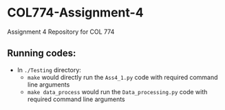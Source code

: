# COL774-Assignment-4
Assignment 4 Repository for COL 774

## Running codes:

- In `./Testing` directory:
    - `make` would directly run the `Ass4_1.py` code with required command line arguments
    - `make data_process` would run the `Data_processing.py` code with required command line arguments